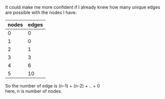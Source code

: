 It could make me more confident if I already knew how many unique edges are possible with the nodes I have.

| nodes | edges |
| ----- | ----- |
| 0     | 0     |
| 1     | 0     |
| 2     | 1     |
| 3     | 3     |
| 4     | 6     |
| 5     | 10    |

So the number of edge is (n-1) + (n-2) + .. + 0  
here, n is number of nodes.